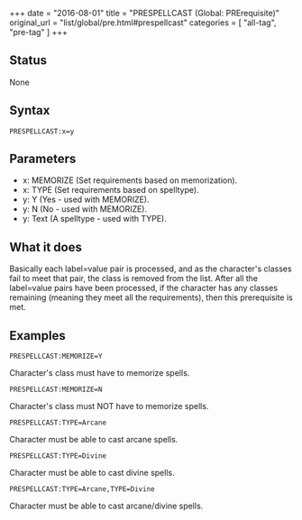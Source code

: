 +++
date = "2016-08-01"
title = "PRESPELLCAST (Global: PRErequisite)"
original_url = "list/global/pre.html#prespellcast"
categories = [ "all-tag", "pre-tag" ]
+++

## Status

None

## Syntax

`PRESPELLCAST:x=y`

## Parameters

-   x: MEMORIZE (Set requirements based
    on memorization).
-   x: TYPE (Set requirements based on spelltype).
-   y: Y (Yes - used with MEMORIZE).
-   y: N (No - used with MEMORIZE).
-   y: Text (A spelltype - used with TYPE).



What it does
------------

Basically each label=value pair is processed, and as the character's
classes fail to meet that pair, the class is removed from the list.
After all the label=value pairs have been processed, if the character
has any classes remaining (meaning they meet all the requirements), then
this prerequisite is met.

Examples
--------

`PRESPELLCAST:MEMORIZE=Y`

Character's class must have to memorize spells.

`PRESPELLCAST:MEMORIZE=N`

Character's class must NOT have to memorize spells.

`PRESPELLCAST:TYPE=Arcane`

Character must be able to cast arcane spells.

`PRESPELLCAST:TYPE=Divine`

Character must be able to cast divine spells.

`PRESPELLCAST:TYPE=Arcane,TYPE=Divine`

Character must be able to cast arcane/divine spells.

